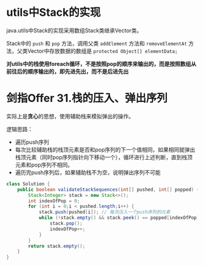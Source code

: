 # utils中Stack的实现

java.utils中Stack的实现采用数组Stack类继承Vector类。

Stack中的 `push` 和 `pop` 方法，调用父类 `addElement` 方法和 `removeElementAt` 方法，父类Vector中存放数据的数组是 `protected Object[] elementData;` 

**对utils中的栈使用foreach循环，不是按照pop的顺序来输出的，而是按照数组从前往后的顺序输出的，即先进先出，而不是后进先出**



# 剑指Offer 31.栈的压入、弹出序列

实际上是**贪心**的思想，使用辅助栈来模拟弹出的操作。

逻辑思路：

* 遍历push序列
* 每次比较辅助栈的栈顶元素是否和pop序列的下一个值相同，如果相同就弹出栈顶元素（同时pop序列指针向下移动一个），循环进行上述判断，直到栈顶元素和pop序列不相同。
* 遍历完push序列后，如果辅助栈不为空，说明弹出序列不可能



```java
class Solution {
    public boolean validateStackSequences(int[] pushed, int[] popped) {
        Stack<Integer> stack = new Stack<>();
        int indexOfPop = 0;
        for (int i = 0;i < pushed.length;i++) {
            stack.push(pushed[i]); // 每次压入一个push序列的元素
            while (!stack.empty() && stack.peek() == popped[indexOfPop]) { // 这里需要注意判空，辅助栈为空的时候就不应该继续做比较了
                stack.pop();
                indexOfPop++;
            }
        }
        return stack.empty();
    }
}
```

